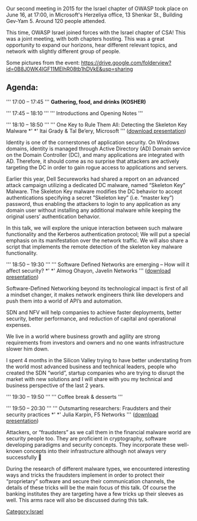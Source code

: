 Our second meeting in 2015 for the Israel chapter of OWASP took place on
June 16, at 17:00, in Microsoft's Herzeliya office, 13 Shenkar St.,
Building Gev-Yam 5. Around 120 people attended.

This time, OWASP Israel joined forces with the Israel chapter of CSA\!
This was a joint meeting, with both chapters hosting. This was a great
opportunity to expand our horizons, hear different relevant topics, and
network with slightly different group of people.

Some pictures from the event:
<https://drive.google.com/folderview?id=0B8J0WK4IGF11MElhR08tb1hDVkE&usp=sharing>

## Agenda:

''' 17:00 – 17:45
''' **Gathering, food, and drinks (KOSHER)**

''' 17:45 – 18:10
''' ''' Introductions and Opening Notes '''

''' 18:10 – 18:50
''' ''' One Key to Rule Them All: Detecting the Skeleton Key Malware
*'
*' Itai Grady & Tal Be’ery, Microsoft ''' ([download
presentation](Media:OWASPIL-2015-06-16_Skeleton_Key_Malware_Detection.pptx "wikilink"))

Identity is one of the cornerstones of application security. On Windows
domains, identity is managed through Active Directory (AD) Domain
service on the Domain Controller (DC), and many applications are
integrated with AD. Therefore, it should come as no surprise that
attackers are actively targeting the DC in order to gain rogue access to
applications and servers.

Earlier this year, Dell Secureworks had shared a report on an advanced
attack campaign utilizing a dedicated DC malware, named “Skeleton Key”
Malware. The Skeleton Key malware modifies the DC behavior to accept
authentications specifying a secret ”Skeleton key” (i.e. “master key”)
password, thus enabling the attackers to login to any application as any
domain user without installing any additional malware while keeping the
original users’ authentication behavior.

In this talk, we will explore the unique interaction between such
malware functionality and the Kerberos authentication protocol; We will
put a special emphasis on its manifestation over the network traffic. We
will also share a script that implements the remote detection of the
skeleton key malware functionality.

''' 18:50 – 19:30
''' ''' Software Defined Networks are emerging – How will it affect
security? *'
*' Almog Ohayon, Javelin Networks ''' ([download
presentation](Media:OWASPIL-2015-06-16_Software-Defined-Networks-Security.pdf "wikilink"))

Software-Defined Networking beyond its technological impact is first of
all a mindset changer, it makes network engineers think like developers
and push them into a world of API’s and automation.

SDN and NFV will help companies to achieve faster deployments, better
security, better performance, and reduction of capital and operational
expenses.

We live in a world where business growth and agility are strong
requirements from investors and owners and no one wants infrastructure
slower him down.

I spent 4 months in the Silicon Valley trying to have better
understating from the world most advanced business and technical
leaders, people who created the SDN “world”, startup companies who are
trying to disrupt the market with new solutions and I will share with
you my technical and business perspective of the last 2 years.

''' 19:30 – 19:50
''' ''' Coffee break & desserts '''

''' 19:50 – 20:30
''' ''' Outsmarting researchers: Fraudsters and their security practices
*'
*' Julia Karpin, F5 Networks ''' ([download
presentation](Media:OWASPIL-2015-06-16_Outsmarting_Researchers-Fraudsters_and_their_Security.pdf "wikilink"))

Attackers, or “fraudsters” as we call them in the financial malware
world are security people too. They are proficient in cryptography,
software developing paradigms and security concepts. They incorporate
these well-known concepts into their infrastructure although not always
very successfully 

During the research of different malware types, we encountered
interesting ways and tricks the fraudsters implement in order to protect
their “proprietary” software and secure their communication channels,
the details of these tricks will be the main focus of this talk. Of
course the banking institutes they are targeting have a few tricks up
their sleeves as well. This arms race will also be discussed during this
talk.

[Category:Israel](Category:Israel "wikilink")